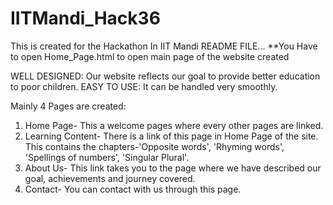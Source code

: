 # IITMandi_Hack36
This is created for the Hackathon In IIT Mandi
README FILE...
**You Have to open Home_Page.html to open main page of the website created

WELL DESIGNED: Our website reflects our goal to provide better education to poor children.
EASY TO USE: It can be handled very smoothly.


Mainly 4 Pages are created:
1) Home Page- This a welcome pages where every other pages are linked.
2) Learning Content- There is a link of this page in Home Page of the site. This contains the chapters-'Opposite words', 'Rhyming words', 'Spellings of numbers', 'Singular Plural'.
3) About Us- This link takes you to the page where we have described our goal, achievements and journey covered.
4) Contact- You can contact with us through this page.
